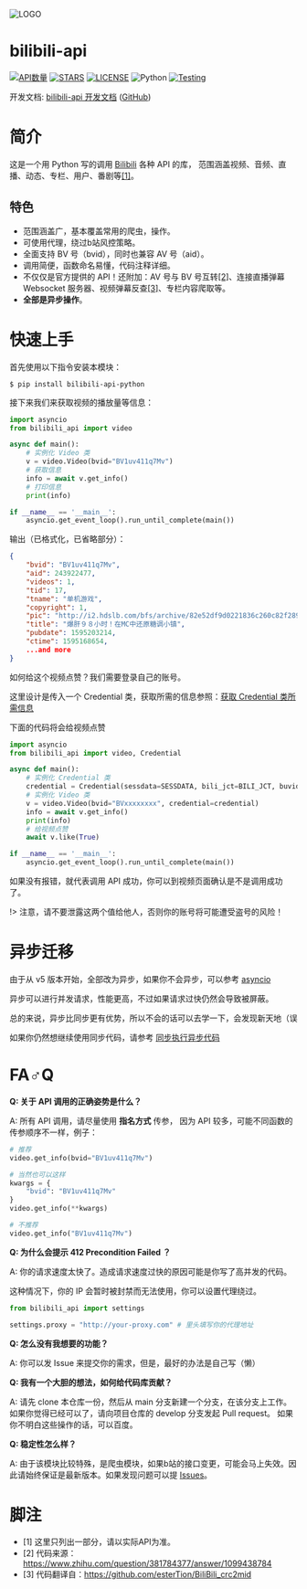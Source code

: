 ![LOGO](https://pic.imgdb.cn/item/6023d5aa3ffa7d37b3cb1d23.png)

# bilibili-api

[![API数量](https://img.shields.io/badge/API数量-100+-blue)][api.json]
[![STARS](https://img.shields.io/github/stars/MoyuScript/bilibili-api?color=yellow&label=Github%20Stars)][stargazers]
[![LICENSE](https://img.shields.io/badge/LICENSE-GPLv3-red)][license]
![Python](https://img.shields.io/badge/Python-3.9|3.8-blue)
[![Testing](https://github.com/MoyuScript/bilibili-api/actions/workflows/testing.yml/badge.svg)](https://github.com/MoyuScript/bilibili-api/actions/workflows/testing.yml)

开发文档: [bilibili-api 开发文档][docs] ([GitHub][docs-github])

# 简介

这是一个用 Python 写的调用 [Bilibili](https://www.bilibili.com) 各种 API 的库，
范围涵盖视频、音频、直播、动态、专栏、用户、番剧等[[1]](#脚注)。

## 特色

- 范围涵盖广，基本覆盖常用的爬虫，操作。
- 可使用代理，绕过b站风控策略。
- 全面支持 BV 号（bvid），同时也兼容 AV 号（aid）。
- 调用简便，函数命名易懂，代码注释详细。
- 不仅仅是官方提供的 API！还附加：AV 号与 BV 号互转[[2]](#脚注)、连接直播弹幕 Websocket 服务器、视频弹幕反查[[3]](#脚注)、专栏内容爬取等。
- **全部是异步操作**。

# 快速上手

首先使用以下指令安装本模块：

```
$ pip install bilibili-api-python
```

接下来我们来获取视频的播放量等信息：

```python
import asyncio
from bilibili_api import video

async def main():
    # 实例化 Video 类
    v = video.Video(bvid="BV1uv411q7Mv")
    # 获取信息
    info = await v.get_info()
    # 打印信息
    print(info)

if __name__ == '__main__':
    asyncio.get_event_loop().run_until_complete(main())
```

输出（已格式化，已省略部分）：

```json
{
    "bvid": "BV1uv411q7Mv",
    "aid": 243922477,
    "videos": 1,
    "tid": 17,
    "tname": "单机游戏",
    "copyright": 1,
    "pic": "http://i2.hdslb.com/bfs/archive/82e52df9d0221836c260c82f2890e3761a46716b.jpg",
    "title": "爆肝９８小时！在MC中还原糖调小镇",
    "pubdate": 1595203214,
    "ctime": 1595168654,
    ...and more
}
```

如何给这个视频点赞？我们需要登录自己的账号。

这里设计是传入一个 Credential 类，获取所需的信息参照：[获取 Credential 类所需信息][get-credential]

下面的代码将会给视频点赞

```python
import asyncio
from bilibili_api import video, Credential

async def main():
    # 实例化 Credential 类
    credential = Credential(sessdata=SESSDATA, bili_jct=BILI_JCT, buvid3=BUVID3)
    # 实例化 Video 类
    v = video.Video(bvid="BVxxxxxxxx", credential=credential)
    info = await v.get_info()
    print(info)
    # 给视频点赞
    await v.like(True)

if __name__ == '__main__':
    asyncio.get_event_loop().run_until_complete(main())
```

如果没有报错，就代表调用 API 成功，你可以到视频页面确认是不是调用成功了。

!> 注意，请不要泄露这两个值给他人，否则你的账号将可能遭受盗号的风险！

# 异步迁移

由于从 v5 版本开始，全部改为异步，如果你不会异步，可以参考 [asyncio](https://docs.python.org/zh-cn/3/library/asyncio.html)

异步可以进行并发请求，性能更高，不过如果请求过快仍然会导致被屏蔽。

总的来说，异步比同步更有优势，所以不会的话可以去学一下，会发现新天地（误

如果你仍然想继续使用同步代码，请参考 [同步执行异步代码](https://bili.moyu.moe/#/sync-executor)

# FA♂Q

**Q: 关于 API 调用的正确姿势是什么？**

A: 所有 API 调用，请尽量使用 **指名方式** 传参，
因为 API 较多，可能不同函数的传参顺序不一样，例子：

```python
# 推荐
video.get_info(bvid="BV1uv411q7Mv")

# 当然也可以这样
kwargs = {
    "bvid": "BV1uv411q7Mv"
}
video.get_info(**kwargs)

# 不推荐
video.get_info("BV1uv411q7Mv")
```

**Q: 为什么会提示 412 Precondition Failed ？**

A: 你的请求速度太快了。造成请求速度过快的原因可能是你写了高并发的代码。

这种情况下，你的 IP 会暂时被封禁而无法使用，你可以设置代理绕过。

```python
from bilibili_api import settings

settings.proxy = "http://your-proxy.com" # 里头填写你的代理地址
```

**Q: 怎么没有我想要的功能？**

A: 你可以发 Issue 来提交你的需求，但是，最好的办法是自己写（懒）

**Q: 我有一个大胆的想法，如何给代码库贡献？**

A: 请先 clone 本仓库一份，然后从 main 分支新建一个分支，在该分支上工作。
如果你觉得已经可以了，请向项目仓库的 develop 分支发起 Pull request。
如果你不明白这些操作的话，可以百度。

**Q: 稳定性怎么样？**

A: 由于该模块比较特殊，是爬虫模块，如果b站的接口变更，可能会马上失效。因此请始终保证是最新版本。如果发现问题可以提 [Issues][issues-new]。

# 脚注

+ \[1\] 这里只列出一部分，请以实际API为准。
+ \[2\] 代码来源：<https://www.zhihu.com/question/381784377/answer/1099438784>
+ \[3\] 代码翻译自：<https://github.com/esterTion/BiliBili_crc2mid>


[docs]: https://bili.moyu.moe/
[docs-github]: https://github.com/MoyuScript/bilibili-api-docs
[api.json]: https://github.com/MoyuScript/bilibili-api/tree/main/bilibili-api/data/api/
[license]: https://github.com/MoyuScript/bilibili-api/tree/main/LICENSE.md
[stargazers]: https://github.com/MoyuScript/bilibili-api/stargazers
[issues-new]: https://github.com/MoyuScript/bilibili-api/issues/new
[get-credential]: https://bili.moyu.moe/#/get-credential
